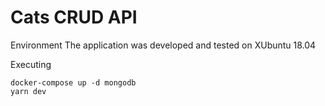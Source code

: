 # Cats CRUD API

Environment
The application was developed and tested on XUbuntu 18.04

Executing
```
docker-compose up -d mongodb
yarn dev
```
